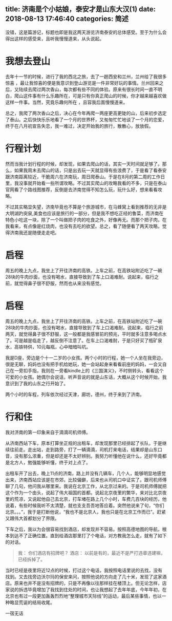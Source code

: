 title: 济南是个小姑娘，泰安才是山东大汉(1)
date: 2018-08-13 17:46:40
categories: 简述
  --- 


没错，这是篇游记，标题也即是我这两天游览济南泰安的总体感受。至于为什么会得出这样的感受来，且听我慢慢道来，从头说起。

# 我想去登山

去年十一节的时候，进行了我的西北之旅，去了一趟西安和兰州，兰州给了我很多惊喜 ，最让我惊喜的便是我意识到登山游览是一件非常好玩的事情。兰州回来之后，又陆续去爬过两次香山，每次都有些不同的体验。原来有很长时间一直不明白，爬山这件事有什么乐趣所在，可是只有你真正爬山的时候，你才越来越喜欢做这样一件事。当然，究竟乐趣何所在 ，且容我后面慢慢道来。

总之，我爬了两次香山之后，决心在今年再爬一两座更高更陡的山，后来初步选定了泰山。之后快快乐乐地看了一个月的世界杯，又匆匆忙忙地谈了一个月的恋爱，终于在八月初宣告失恋，我一难过，决定开始我的旅行，散散心，放放假。

# 行程计划

然而当我计划行程的时候，却发现，如果去爬山的话，其实一天时间就足够了。那么，如果我周末去爬山的话，只是出去玩一天就显得有些浪费了，于是看了看泰安跟济南距离较近，干脆周六在济南玩，周日爬泰山。于是在8月的第二周的工作日里，我没事就开始看一些所谓攻略。不过其实爬山的攻略我看的不多，只是在泰山官网看了个路线图推荐，反倒是去济南觉得不知怎么玩，玩什么好，想来看看攻略。

不过其实略显失望，济南毕竟也不算是个旅游城市，在马蜂窝上看到推荐的无非是大明湖趵突泉,美食也应该是旅行的一部分，但是我不想吃正经的鲁菜，而济南在特色小吃这一块，除了一个叫做把子肉的吃食之外，好像再无。而那个把子肉，在我看来，有点像是红烧肉，也没有去吃的欲望。总之，看了随便看了两天攻略，觉得济南我还是随便走走吧。

# 启程

周五的晚上九点，我坐上了开往济南的高铁。上车之前，在高铁站附近吃了一碗28块的牛肉炒面，也没有喝水，直接导致到了车上口渴难耐。说起来，临行之前，就觉得鼻子很不舒服，然而也从来没有感觉。

# 启程

周五的晚上九点，我坐上了开往济南的高铁。上车之前，在高铁站附近吃了一碗28块的牛肉炒面，也没有喝水，直接导致到了车上口渴难耐。说起来，临行之前两天，就觉得鼻子很不舒服，这一般都是我感冒前的预兆，平时就多注意多喝点水了。可是越是临走了，越反倒不注意了。在车上口渴难耐，于是只好买了瓶矿泉水，高铁特供，10元每瓶，心中暗暗叫坑。

我是D座，旁边是个十一二岁的小女孩。两个小时的行程，她一个人坐在我旁边，很是无聊，妈妈也没有把手机给她玩，她一会站起身来看看前座的妈妈，一会又自己在一旁扣手指，我则在一旁看kindle上的《三国演义》，不时侧转头，看看这个可爱的小女孩。她偶尔会说话，听声音说的就是山东话，大概从这个时候开始，我意识到了我的山东之行开始了。

两个小时的车程，列车依次经过天津，廊坊，德州，终于来到了济南。

# 行和住

我对济南的第一印象来自于滴滴司机师傅。

从济南西站下车，原本打算坐正规的出租车，却发现那里已经排起了长队，于是继续往前走。走出站，走到路旁，打了一辆滴滴，司机打来电话，结果却是山东口音，没有那么浓重，但是却还是不太好辨别。我努力听懂他在说什么，还好毕竟都是北方人，勉强能够听懂，终于对上点了。

出租车开了出去，晚上11点的济南，路上并没有几辆车，几个人，能够明显地感觉出来，济南西站应该是在市郊，比较偏僻，后来也从司机口中证实了。跟司机师傅聊了几句，他问我从哪里来。我说在北京工作，从北京过来的。于是司机师傅就把这个作为一个由头，说起了伟大祖国的首都。说起北京夜里的繁华，来对比北京夜里的荒凉，又说起他自己去北京，打车堵在路上几个小时，车费几百块的经历，他说着，有些时候我听不太清楚，就也支支吾吾地答应着。突然他说来了句，“你们北京。。。”，我于是打断他说，“我也不是北京人，我也只是在北京工作而已”。赶紧又跟伟大首都划分了界限。

下车之后，我以为会很容易找到酒店，却发现并不容易。按照高德地图的导航，根本到达不了正确位置。直到给酒店那里打了个电话，对方教我怎么走，就有了如下的对话。

>我： 你们酒店有招牌吧？
>酒店： 以前是有的，最近不是严打违章违建嘛，已经拆掉了。


当时已经是夜里将近12点的时候，打过这个电话，我按照电话里说的去找，没有找到。又去找旁边沃尔玛的保安来问，按照他说的方向走了几十米，发现了这家酒店。原来也并不是没有招牌的，只是不再像以往那样挂在楼顶上。但无论怎样，店家说的拆违毕竟增加了我找到住处的时间，也让我想起了去年年底，今年年初，在北京也有过一段更加轰轰烈烈地“整理城市天际线”的运动，最后某些事情，也以一种略显荒诞的结局收尾。

一宿无话